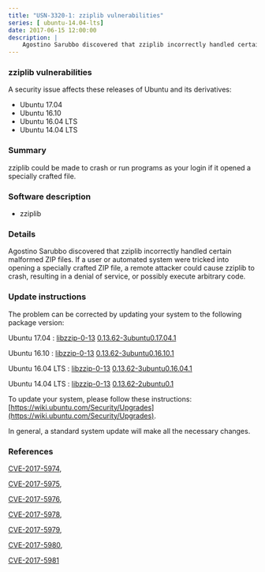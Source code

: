 ```yaml
---
title: "USN-3320-1: zziplib vulnerabilities"
series: [ ubuntu-14.04-lts]
date: 2017-06-15 12:00:00
description: |
    Agostino Sarubbo discovered that zziplib incorrectly handled certain malformed ZIP files. If a user or automated system were tricked into opening a specially crafted ZIP file, a remote attacker could cause zziplib to crash, resulting in a denial of service, or possibly execute arbitrary code. 
--- 
```

 
 


### zziplib vulnerabilities

A security issue affects these releases of Ubuntu and its derivatives:

* Ubuntu 17.04
* Ubuntu 16.10
* Ubuntu 16.04 LTS
* Ubuntu 14.04 LTS

### Summary

zziplib could be made to crash or run programs as your login if it opened a specially crafted file.

### Software description

* zziplib 

### Details

Agostino Sarubbo discovered that zziplib incorrectly handled certain malformed ZIP files. If a user or automated system were tricked into opening a specially crafted ZIP file, a remote attacker could cause zziplib to crash, resulting in a denial of service, or possibly execute arbitrary code. 

### Update instructions

The problem can be corrected by updating your system to the following package version:

Ubuntu 17.04
 : [libzzip-0-13](https://launchpad.net/ubuntu/+source/zziplib) <span> [0.13.62-3ubuntu0.17.04.1](https://launchpad.net/ubuntu/+source/zziplib/0.13.62-3ubuntu0.17.04.1) </span> 

Ubuntu 16.10
 : [libzzip-0-13](https://launchpad.net/ubuntu/+source/zziplib) <span> [0.13.62-3ubuntu0.16.10.1](https://launchpad.net/ubuntu/+source/zziplib/0.13.62-3ubuntu0.16.10.1) </span> 

Ubuntu 16.04 LTS
 : [libzzip-0-13](https://launchpad.net/ubuntu/+source/zziplib) <span> [0.13.62-3ubuntu0.16.04.1](https://launchpad.net/ubuntu/+source/zziplib/0.13.62-3ubuntu0.16.04.1) </span> 

Ubuntu 14.04 LTS
 : [libzzip-0-13](https://launchpad.net/ubuntu/+source/zziplib) <span> [0.13.62-2ubuntu0.1](https://launchpad.net/ubuntu/+source/zziplib/0.13.62-2ubuntu0.1) </span> 

To update your system, please follow these instructions: [https://wiki.ubuntu.com/Security/Upgrades](https://wiki.ubuntu.com/Security/Upgrades).

In general, a standard system update will make all the necessary changes. 

### References

 
 [CVE-2017-5974](http://people.ubuntu.com/~ubuntu-security/cve/CVE-2017-5974), 

 [CVE-2017-5975](http://people.ubuntu.com/~ubuntu-security/cve/CVE-2017-5975), 

 [CVE-2017-5976](http://people.ubuntu.com/~ubuntu-security/cve/CVE-2017-5976), 

 [CVE-2017-5978](http://people.ubuntu.com/~ubuntu-security/cve/CVE-2017-5978), 

 [CVE-2017-5979](http://people.ubuntu.com/~ubuntu-security/cve/CVE-2017-5979), 

 [CVE-2017-5980](http://people.ubuntu.com/~ubuntu-security/cve/CVE-2017-5980), 

 [CVE-2017-5981](http://people.ubuntu.com/~ubuntu-security/cve/CVE-2017-5981)
 


